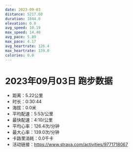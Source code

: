 ```yaml
---
date: 2023-09-03
distance: 5217.60
duration: 1844.0
elevation: 0.0
avg_speed: 10.19
max_speed: 14.40
avg_pace: 5.89
max_pace: 4.17
avg_heartrate: 126.4
max_heartrate: 139.0
calories: 0.0
---
```


# 2023年09月03日 跑步数据

- 距离：5.22公里
- 时长：0:30:44
- 海拔：0.0米
- 平均配速：5:53/公里
- 最快配速：4:10/公里
- 平均心率：126.4次/分钟
- 最大心率：139.0次/分钟
- 卡路里消耗：0.0千卡
- 活动链接：https://www.strava.com/activities/9771718067
